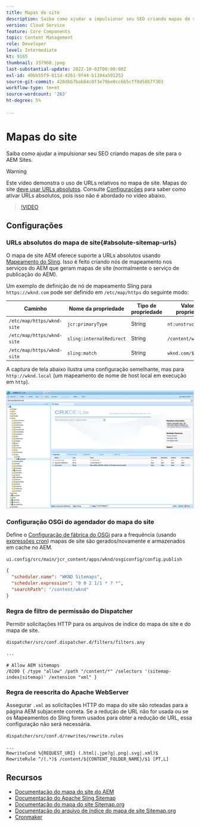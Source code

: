 ```yaml
---
title: Mapas do site
description: Saiba como ajudar a impulsionar seu SEO criando mapas de site para o AEM Sites.
version: Cloud Service
feature: Core Components
topic: Content Management
role: Developer
level: Intermediate
kt: 9165
thumbnail: 337960.jpeg
last-substantial-update: 2022-10-03T00:00:00Z
exl-id: 40bb55f9-011d-4261-9f44-b1104a591252
source-git-commit: 420dbb7bab84c0f3e79be0cc6b5cff0d5867f303
workflow-type: tm+mt
source-wordcount: '263'
ht-degree: 5%

---
```


# Mapas do site

Saiba como ajudar a impulsionar seu SEO criando mapas de site para o AEM Sites.

>[!WARNING]
>
>Este vídeo demonstra o uso de URLs relativos no mapa de site. Mapas do site [deve usar URLs absolutos](https://sitemaps.org/protocol.html). Consulte [Configurações](#absolute-sitemap-urls) para saber como ativar URLs absolutos, pois isso não é abordado no vídeo abaixo.

>[!VIDEO](https://video.tv.adobe.com/v/337960?quality=12&learn=on)

## Configurações

### URLs absolutos do mapa de site{#absolute-sitemap-urls}

O mapa de site AEM oferece suporte a URLs absolutos usando [Mapeamento do Sling](https://sling.apache.org/documentation/the-sling-engine/mappings-for-resource-resolution.html). Isso é feito criando nós de mapeamento nos serviços do AEM que geram mapas de site (normalmente o serviço de publicação do AEM).

Um exemplo de definição de nó de mapeamento Sling para `https://wknd.com` pode ser definido em `/etc/map/https` do seguinte modo:

| Caminho | Nome da propriedade | Tipo de propriedade | Valor da propriedade |
|------|----------|---------------|-------|
| `/etc/map/https/wknd-site` | `jcr:primaryType` | String | `nt:unstructured` |
| `/etc/map/https/wknd-site` | `sling:internalRedirect` | String | `/content/wknd/(.*)` |
| `/etc/map/https/wknd-site` | `sling:match` | String | `wknd.com/$1` |

A captura de tela abaixo ilustra uma configuração semelhante, mas para `http://wknd.local` (um mapeamento de nome de host local em execução em `http`).

![Configuração de URLs absolutos do mapa do site](../assets/sitemaps/sitemaps-absolute-urls.jpg)


### Configuração OSGi do agendador do mapa do site

Define o [Configuração de fábrica do OSGi](http://localhost:4502/system/console/configMgr/org.apache.sling.sitemap.impl.SitemapScheduler) para a frequência (usando [expressões cron](http://www.cronmaker.com/)) mapas de site são gerados/novamente e armazenados em cache no AEM.

`ui.config/src/main/jcr_content/apps/wknd/osgiconfig/config.publish`

```json
{
  "scheduler.name": "WKND Sitemaps",
  "scheduler.expression": "0 0 2 1/1 * ? *",
  "searchPath": "/content/wknd"
}
```

### Regra de filtro de permissão do Dispatcher

Permitir solicitações HTTP para os arquivos de índice do mapa de site e do mapa de site.

`dispatcher/src/conf.dispatcher.d/filters/filters.any`

```
...

# Allow AEM sitemaps
/0200 { /type "allow" /path "/content/*" /selectors '(sitemap-index|sitemap)' /extension "xml" }
```

### Regra de reescrita do Apache WebServer

Assegurar `.xml` as solicitações HTTP do mapa do site são roteadas para a página AEM subjacente correta. Se a redução de URL não for usada ou se os Mapeamentos do Sling forem usados para obter a redução de URL, essa configuração não será necessária.

`dispatcher/src/conf.d/rewrites/rewrite.rules`

```
...
RewriteCond %{REQUEST_URI} (.html|.jpe?g|.png|.svg|.xml)$
RewriteRule ^/(.*)$ /content/${CONTENT_FOLDER_NAME}/$1 [PT,L]
```

## Recursos

+ [Documentação do mapa do site do AEM](https://experienceleague.adobe.com/docs/experience-manager-cloud-service/content/overview/seo-and-url-management.html?lang=en)
+ [Documentação do Apache Sling Sitemap](https://github.com/apache/sling-org-apache-sling-sitemap#readme)
+ [Documentação do mapa do site Sitemap.org](https://www.sitemaps.org/protocol.html)
+ [Documentação do arquivo de índice do mapa de site Sitemap.org](https://www.sitemaps.org/protocol.html#index)
+ [Cronmaker](http://www.cronmaker.com/)